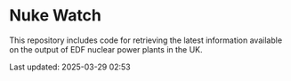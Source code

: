 # Nuke Watch

This repository includes code for retrieving the latest information available on the output of EDF nuclear power plants in the UK.

Last updated: 2025-03-29 02:53